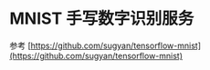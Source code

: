 # MNIST 手写数字识别服务

参考 [https://github.com/sugyan/tensorflow-mnist](https://github.com/sugyan/tensorflow-mnist)
